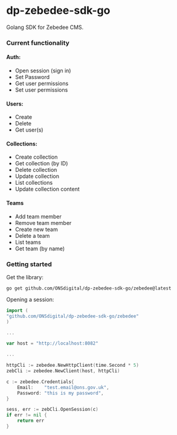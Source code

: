 # dp-zebedee-sdk-go

Golang SDK for Zebedee CMS.

### Current functionality

#### Auth:
- Open session (sign in)
- Set Password
- Get user permissions
- Set user permissions

#### Users:
- Create
- Delete
- Get user(s)

#### Collections:
- Create collection
- Get collection (by ID)
- Delete collection
- Update collection
- List collections
- Update collection content

#### Teams
- Add team member
- Remove team member
- Create new team
- Delete a team
- List teams
- Get team (by name)

### Getting started

Get the library:

```
go get github.com/ONSdigital/dp-zebedee-sdk-go/zebedee@latest
```

Opening a session:

```go
import (
"github.com/ONSdigital/dp-zebedee-sdk-go/zebedee"
)

...

var host = "http://localhost:8082"

...

httpCli := zebedee.NewHttpClient(time.Second * 5)
zebCli := zebedee.NewClient(host, httpCli)

c := zebedee.Credentials{
    Email:    "test.email@ons.gov.uk",
    Password: "this is my password",
}

sess, err := zebCli.OpenSession(c)
if err != nil {
    return err
}
```

